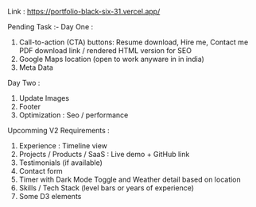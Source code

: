 

Link  : https://portfolio-black-six-31.vercel.app/


Pending Task :-
Day One  : 
1) Call-to-action (CTA) buttons: Resume download, Hire me, Contact me  
   PDF download link / rendered HTML version for SEO
2) Google Maps location (open to work anyware in in india)
3) Meta Data

Day Two : 
1) Update Images
2) Footer
3) Optimization :  Seo / performance 


Upcomming V2 Requirements : 
1) Experience : Timeline view
2) Projects / Products / SaaS : Live demo + GitHub link
3) Testimonials (if available)
4) Contact form
5) Timer with Dark Mode Toggle and Weather detail based on location 
6) Skills / Tech Stack (level bars or years of experience)
7) Some D3 elements


